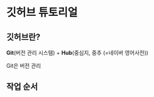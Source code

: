 # 깃허브 튜토리얼

## 깃허브란?
<b>Git</b>(버전 관리 시스템) + <b>Hub</b>(중심지, 중추 (=네이버 영어사전))

Git은 버전 관리 

## 작업 순서


<!--stackedit_data:
eyJoaXN0b3J5IjpbLTk1ODQzMjI0MSwyMDY5NzI2OTUwXX0=
-->